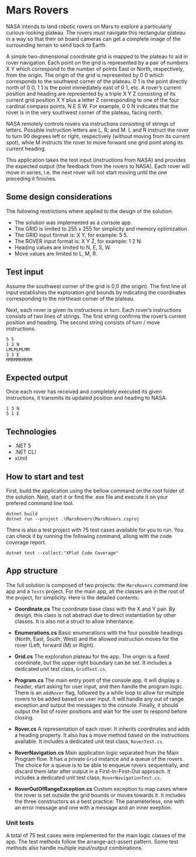 # Mars Rovers

NASA intends to land robotic rovers on Mars to explore a particularly curious-looking plateau. The rovers must navigate this rectangular plateau in a way so that their on board cameras can get a complete image of the surrounding terrain to send back to Earth.

A simple two-dimensional coordinate grid is mapped to the plateau to aid in rover navigation. Each point on the grid is represented by a pair of numbers X Y which correspond to the number of points East or North, respectively, from the origin. The origin of the grid is represented by 0 0 which corresponds to the southwest corner of the plateau. 0 1 is the point directly north of 0 0, 1 1 is the point immediately east of 0 1, etc. A rover’s current position and heading are represented by a triple X Y Z consisting of its current grid position X Y plus a letter Z corresponding to one of the four cardinal compass points, N E S W. For example, 0 0 N indicates that the rover is in the very southwest corner of the plateau, facing north.

NASA remotely controls rovers via instructions consisting of strings of letters. Possible instruction letters are L, R, and M. L and R instruct the rover to turn 90 degrees left or right, respectively (without moving from its current spot), while M instructs the rover to move forward one grid point along its current heading.

This application takes the test input (instructions from NASA) and provides the expected output (the feedback from the rovers to NASA). Each rover will move in series, i.e. the next rover will not start moving until the one preceding it finishes.

## Some design considerations

The following restrictions where applied to the design of the solution:

- The solution was implemented as a console app.
- The GRID is limited to 255 x 255 for simplicity and memory optimization.
- The GRID input format is: X Y, for example: 5 5.
- The ROVER input format is: X Y Z, for example: 1 2 N.
- Heading values are limited to N, E, S, W.
- Move values are limited to L, M, R.

## Test input

Assume the southwest corner of the grid is 0,0 (the origin). The first line of input establishes the exploration grid bounds by indicating the coordinates corresponding to the northeast corner of the plateau.

Next, each rover is given its instructions in turn. Each rover’s instructions consists of two lines of strings. The first string confirms the rover’s current position and heading. The second string consists of turn / move instructions.

```
5 5
1 2 N
LMLMLMLMM
3 3 E
MMRMMRMRRM 
```

## Expected output

Once each rover has received and completely executed its given instructions, it transmits its updated position and heading to NASA.

```
1 3 N
5 1 E
```

## Technologies

- .NET 5
- .NET CLI
- xUnit

## How to start and test

First, build the application using the bellow command on the root folder of the solution. Next, start it or find the .exe file and execute it on your prefered command line tool.
```
dotnet build
dotnet run --project .\MarsRovers\MarsRovers.csproj
```

There is also a test project with 75 test cases available for you to run. You can check it by running the following command, allong with the code coverage report.
```
dotnet test --collect:"XPlat Code Coverage"
```

## App structure

The full solution is composed of two projects: the `MarsRovers` command line app and a `Tests` project.
For the main app, all the classes are in the root of the project, for simplicity. Here is the detailed contents:

* **Coordinate.cs**
The coordinate base class with the X and Y pair.
By design, this class is not abstract due to direct instantiation by other classes.
It is also not a struct to allow inheritance.

* **Enumerations.cs**
Basic enumerations with the four possible headings (North, East, South, West) and the allowed instruction moves for the rover (Left, forward (M) or Right).

* **Grid.cs**
The exploration plateau for the app. The origin is a fixed coordinate, but the upper right boundary can be set.
It includes a dedicated unit test class, `GridTest.cs`.

* **Program.cs**
The main entry point of the console app.
It will display a header, start asking for user input, and then handle the program logic.
There is an `addRover` flag, followed by a while loop to allow for multiple rovers to be added based on user input.
It will handle any out of range exception and output the messages to the console.
Finally, it should output the list of rover positions and wait for the user to respond before closing.

* **Rover.cs**
A representation of each rover. It inherits coordinates and adds a heading property.
It also has a move method based on the instructions available.
It includes a dedicated unit test class, `RoverTest.cs`.

* **RoverNavigation.cs**
Main application logic separated from the Main Program flow.
It has a private `Grid` instance and a queue of the rovers.
The choice for a queue is to be able to enqueue rovers sequentially, and discard them later after output in a First-In-First-Out approach.
It includes a dedicated unit test class, `RoverNavigationTest.cs`.

* **RoverOutOfRangeException.cs**
Custom exception to map cases where the rover is set outside the grid bounds or moves towards it.
It includes the three constructors as a best practice:
The parameterless, one with an error message and one with a message and an inner exeption.

### Unit tests

A total of 75 test cases were implemented for the main logic classes of the app.
The test methods follow the arrange-act-assert pattern.
Some test methods also handle multiple input/output combinations.